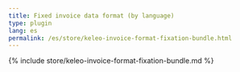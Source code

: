 ```yaml
---
title: Fixed invoice data format (by language)
type: plugin
lang: es
permalink: /es/store/keleo-invoice-format-fixation-bundle.html
---
```


{% include store/keleo-invoice-format-fixation-bundle.md %}
